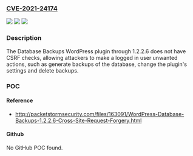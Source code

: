 ### [CVE-2021-24174](https://cve.mitre.org/cgi-bin/cvename.cgi?name=CVE-2021-24174)
![](https://img.shields.io/static/v1?label=Product&message=Database%20Backups&color=blue)
![](https://img.shields.io/static/v1?label=Version&message=1.2.2.6%3C%3D%201.2.2.6%20&color=brighgreen)
![](https://img.shields.io/static/v1?label=Vulnerability&message=CWE-352%20Cross-Site%20Request%20Forgery%20(CSRF)&color=brighgreen)

### Description

The Database Backups WordPress plugin through 1.2.2.6 does not have CSRF checks, allowing attackers to make a logged in user unwanted actions, such as generate backups of the database, change the plugin's settings and delete backups.

### POC

#### Reference
- http://packetstormsecurity.com/files/163091/WordPress-Database-Backups-1.2.2.6-Cross-Site-Request-Forgery.html

#### Github
No GitHub POC found.

